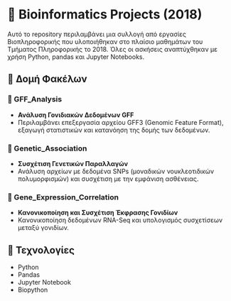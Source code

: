 # 🧬 Bioinformatics Projects (2018)

Αυτό το repository περιλαμβάνει μια συλλογή από εργασίες Βιοπληροφορικής που υλοποιήθηκαν στο πλαίσιο μαθημάτων του Τμήματος Πληροφορικής το 2018. Όλες οι ασκήσεις αναπτύχθηκαν με χρήση Python, pandas και Jupyter Notebooks.

## 📁 Δομή Φακέλων

### 📂 GFF_Analysis
- **Ανάλυση Γονιδιακών Δεδομένων GFF**
- Περιλαμβάνει επεξεργασία αρχείου GFF3 (Genomic Feature Format), εξαγωγή στατιστικών και κατανόηση της δομής των δεδομένων.

### 📂 Genetic_Association
- **Συσχέτιση Γενετικών Παραλλαγών**
- Ανάλυση αρχείων με δεδομένα SNPs (μοναδικών νουκλεοτιδικών πολυμορφισμών) και συσχέτιση με την εμφάνιση ασθένειας.

### 📂 Gene_Expression_Correlation
- **Κανονικοποίηση και Συσχέτιση Έκφρασης Γονιδίων**
- Κανονικοποίηση δεδομένων RNA-Seq και υπολογισμός συσχετίσεων μεταξύ γονιδίων.

## 🧪 Τεχνολογίες
- Python
- Pandas
- Jupyter Notebook
- Biopython
